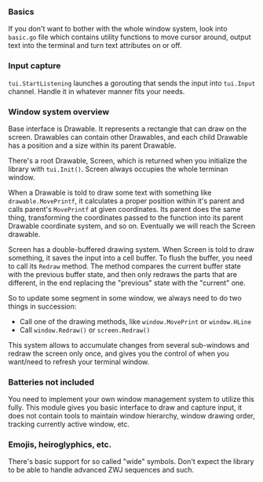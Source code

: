 ### Basics

If you don't want to bother with the whole window system, look into `basic.go`
file which contains utility functions to move cursor around, output text into
the terminal and turn text attributes on or off.

### Input capture

`tui.StartListening` launches a gorouting that sends the input into `tui.Input`
channel. Handle it in whatever manner fits your needs.

### Window system overview

Base interface is Drawable. It represents a rectangle that can draw on the
screen. Drawables can contain other Drawables, and each child Drawable has
a position and a size within its parent Drawable.

There's a root Drawable, Screen, which is returned when you initialize the
library with `tui.Init()`. Screen always occupies the whole terminan window.

When a Drawable is told to draw some text with something like
`drawable.MovePrintf`, it calculates a proper position within it's parent
and calls parent's `MovePrintf` at given coordinates. Its parent does the
same thing, transforming the coordinates passed to the function into its
parent Drawable coordinate system, and so on. Eventually we will reach the
Screen drawable.

Screen has a double-buffered drawing system. When Screen is told to draw
something, it saves the input into a cell buffer. To flush the buffer, you
need to call its `Redraw` method. The method compares the current buffer state
with the previous buffer state, and then only redraws the parts that are
different, in the end replacing the "previous" state with the "current" one.

So to update some segment in some window, we always need to do two things in
succession:
- Call one of the drawing methods, like `window.MovePrint` or `window.HLine`
- Call `window.Redraw()` or `screen.Redraw()`

This system allows to accumulate changes from several sub-windows and redraw
the screen only once, and gives you the control of when you want/need to
refresh your terminal window.

### Batteries not included

You need to implement your own window management system to utilize this
fully. This module gives you basic interface to draw and capture input,
it does not contain tools to maintain window hierarchy, window drawing order,
tracking currently active window, etc.

### Emojis, heiroglyphics, etc.

There's basic support for so called "wide" symbols. Don't expect the library
to be able to handle advanced ZWJ sequences and such.
